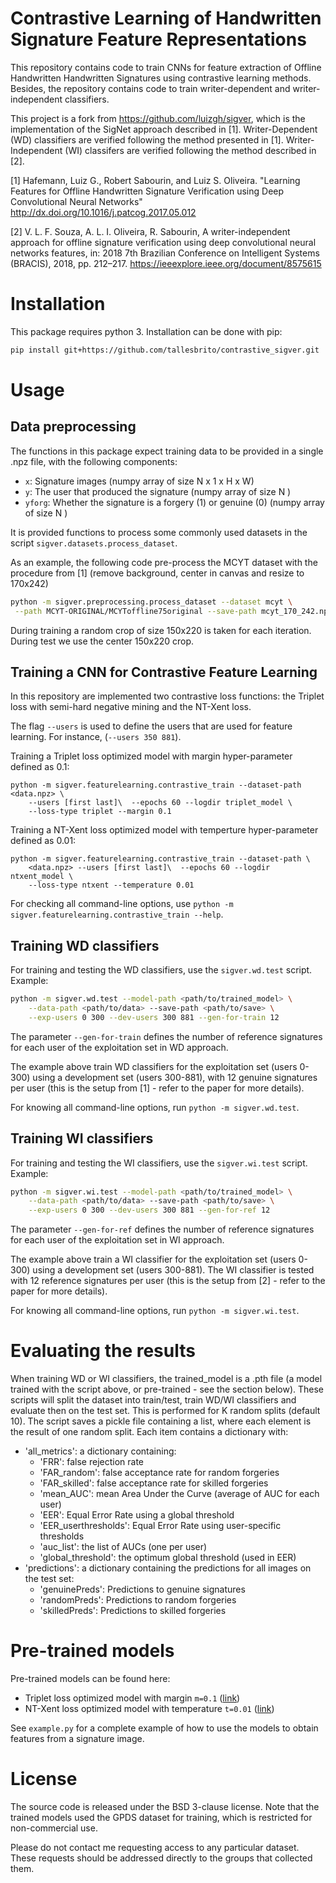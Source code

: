 # Contrastive Learning of Handwritten Signature Feature Representations

This repository contains code to train CNNs for feature extraction of Offline Handwritten Handwritten Signatures using contrastive learning methods. Besides, the repository contains code to train writer-dependent and writer-independent classifiers.

This project is a fork from https://github.com/luizgh/sigver, which is the implementation of the SigNet approach described in [1]. Writer-Dependent (WD) classifiers are verified following the method presented in [1]. Writer-Independent (WI) classifers are verified following the method described in [2].

[1] Hafemann, Luiz G., Robert Sabourin, and Luiz S. Oliveira. "Learning Features for Offline Handwritten Signature Verification using Deep Convolutional Neural Networks" http://dx.doi.org/10.1016/j.patcog.2017.05.012

[2] V. L. F. Souza, A. L. I. Oliveira, R. Sabourin, A writer-independent approach for offline signature verification using deep convolutional neural networks features, in: 2018 7th Brazilian Conference on
Intelligent Systems (BRACIS), 2018, pp. 212–217. https://ieeexplore.ieee.org/document/8575615

# Installation

This package requires python 3. Installation can be done with pip:

```bash
pip install git+https://github.com/tallesbrito/contrastive_sigver.git
```

# Usage

## Data preprocessing

The functions in this package expect training data to be provided in a single .npz file, with the following components:

* ```x```: Signature images (numpy array of size N x 1 x H x W)
* ```y```: The user that produced the signature (numpy array of size N )
* ```yforg```: Whether the signature is a forgery (1) or genuine (0) (numpy array of size N )

It is provided functions to process some commonly used datasets in the script ```sigver.datasets.process_dataset```. 

As an example, the following code pre-process the MCYT dataset with the procedure from [1] (remove background, center in canvas and resize to 170x242)

```bash
python -m sigver.preprocessing.process_dataset --dataset mcyt \
 --path MCYT-ORIGINAL/MCYToffline75original --save-path mcyt_170_242.npz
```

During training a random crop of size 150x220 is taken for each iteration. During test we use the center 150x220 crop.

## Training a CNN for Contrastive Feature Learning

In this repository are implemented two contrastive loss functions: the Triplet loss with semi-hard negative mining and the NT-Xent loss.

The flag ```--users``` is used to define the users that are used for feature learning. For instance, (```--users 350 881```). 

Training a Triplet loss optimized model with margin hyper-parameter defined as 0.1:

```
python -m sigver.featurelearning.contrastive_train --dataset-path  <data.npz> \
    --users [first last]\  --epochs 60 --logdir triplet_model \
    --loss-type triplet --margin 0.1
```

Training a NT-Xent loss optimized model with temperture hyper-parameter defined as 0.01:

```
python -m sigver.featurelearning.contrastive_train --dataset-path \
    <data.npz> --users [first last]\  --epochs 60 --logdir ntxent_model \
    --loss-type ntxent --temperature 0.01   
```

For checking all command-line options, use ```python -m sigver.featurelearning.contrastive_train --help```. 

## Training WD classifiers

For training and testing the WD classifiers, use the ```sigver.wd.test``` script. Example:

```bash
python -m sigver.wd.test --model-path <path/to/trained_model> \
    --data-path <path/to/data> --save-path <path/to/save> \
    --exp-users 0 300 --dev-users 300 881 --gen-for-train 12
```
The parameter ```--gen-for-train``` defines the number of reference signatures for each user of the exploitation set in WD approach.

The example above train WD classifiers for the exploitation set (users 0-300) using a development
set (users 300-881), with 12 genuine signatures per user (this is the setup from [1] - refer to 
the paper for more details). 

For knowing all command-line options, run ```python -m sigver.wd.test```.

## Training WI classifiers

For training and testing the WI classifiers, use the ```sigver.wi.test``` script. Example:

```bash
python -m sigver.wi.test --model-path <path/to/trained_model> \
    --data-path <path/to/data> --save-path <path/to/save> \
    --exp-users 0 300 --dev-users 300 881 --gen-for-ref 12
```

The parameter ```--gen-for-ref``` defines the number of reference signatures for each user of the exploitation set in WI approach.

The example above train a WI classifier for the exploitation set (users 0-300) using a development
set (users 300-881). The WI classifier is tested with 12 reference signatures per user (this is the setup from [2] - refer to the paper for more details). 

For knowing all command-line options, run ```python -m sigver.wi.test```.

# Evaluating the results

When training WD or WI classifiers, the trained_model is a .pth file (a model trained with the script above, or pre-trained - see the section below). These scripts will split the dataset into train/test, train WD/WI classifiers and evaluate then on the test set. This is performed for K random splits (default 10). The script saves a pickle file containing a list, where each element is the result  of one random split. Each item contains a dictionary with:

* 'all_metrics': a dictionary containing:
  * 'FRR': false rejection rate
  * 'FAR_random': false acceptance rate for random forgeries
  * 'FAR_skilled': false acceptance rate for skilled forgeries
  * 'mean_AUC': mean Area Under the Curve (average of AUC for each user)
  * 'EER': Equal Error Rate using a global threshold
  * 'EER_userthresholds': Equal Error Rate using user-specific thresholds
  * 'auc_list': the list of AUCs (one per user)
  * 'global_threshold': the optimum global threshold (used in EER)
* 'predictions': a dictionary containing the predictions for all images on the test set:
  * 'genuinePreds': Predictions to genuine signatures
  * 'randomPreds': Predictions to random forgeries
  * 'skilledPreds': Predictions to skilled forgeries

# Pre-trained models

Pre-trained models can be found here: 
* Triplet loss optimized model with margin ```m=0.1```  ([link](https://github.com/tallesbrito/contrastive_sigver/blob/master/models/triplet_01/model.pth))
* NT-Xent loss optimized model with temperature ```t=0.01``` ([link](https://github.com/tallesbrito/contrastive_sigver/blob/master/models/ntxent_001/model.pth))

See ```example.py``` for a complete example of how to use the models to obtain features from a signature image. 

# License

The source code is released under the BSD 3-clause license. Note that the trained models used the GPDS dataset for training, which is restricted for non-commercial use.  

Please do not contact me requesting access to any particular dataset. These requests should be addressed directly to the groups that collected them.
